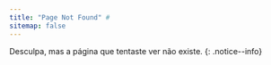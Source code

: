 ```yaml
---
title: "Page Not Found" #
sitemap: false
---
```


Desculpa, mas a página que tentaste ver não existe.
{: .notice--info}

